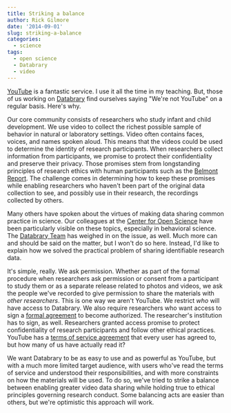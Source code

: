 ```yaml
---
title: Striking a balance
author: Rick Gilmore
date: '2014-09-01'
slug: striking-a-balance
categories:
  - science
tags:
  - open science
  - Databrary
  - video
---
```


[YouTube](http://youtube.com) is a fantastic service. I use it all the time in my teaching. But, those of us working on [Databrary](http://databrary.org) find ourselves saying "We're not YouTube" on a regular basis. Here's why.

Our core community consists of researchers who study infant and child development. We use video to collect the richest possible sample of behavior in natural or laboratory settings. Video often contains faces, voices, and names spoken aloud. This means that the videos could be used to determine the identity of research participants. When researchers collect information from participants, we promise to protect their confidentiality and preserve their privacy. Those promises stem from longstanding principles of research ethics with human participants such as the [Belmont Report](http://www.hhs.gov/ohrp/humansubjects/guidance/belmont.html). The challenge comes in determining how to keep these promises while enabling researchers who haven't been part of the original data collection to see, and possibly use in their research, the recordings collected by others.

Many others have spoken about the virtues of making data sharing common practice in science. Our colleagues at the [Center for Open Science](http://centerforopenscience.org/) have been particularly visible on these topics, especially in behavioral science. The [Databrary Team](http://www.tandfonline.com/doi/abs/10.1080/1047840X.2012.705133?journalCode=hpli20#.VARTFWRdUsc) has weighed in on the issue, as well. Much more can and should be said on the matter, but I won't do so here. Instead, I'd like to explain how we solved the practical problem of sharing identifiable research data. 

It's simple, really. We ask permission. Whether as part of the formal procedure when researchers ask permission or consent from a participant to study them or as a separate release related to photos and videos, we ask the people we've recorded to give permission to share the materials with *other researchers*. This is one way we aren't YouTube. We restrict *who* will have access to Databrary. We also require researchers who want access to sign a [formal agreement](http://databrary.org/user-guide/getting-authorized.html) to become authorized. The researcher's institution has to sign, as well. Researchers granted access promise to protect confidentiality of research participants and follow other ethical practices. YouTube has a [terms of service agreement](https://www.youtube.com/static?template=terms) that every user has agreed to, but how many of us have actually read it? 

We want Databrary to be as easy to use and as powerful as YouTube, but with a much more limited target audience, with users who've read the terms of service and understood their responsibilities, and with more constraints on how the materials will be used. To do so, we've tried to strike a balance between enabling greater video data sharing while holding true to ethical principles governing research conduct. Some balancing acts are easier than others, but we're optimistic this approach will work.
